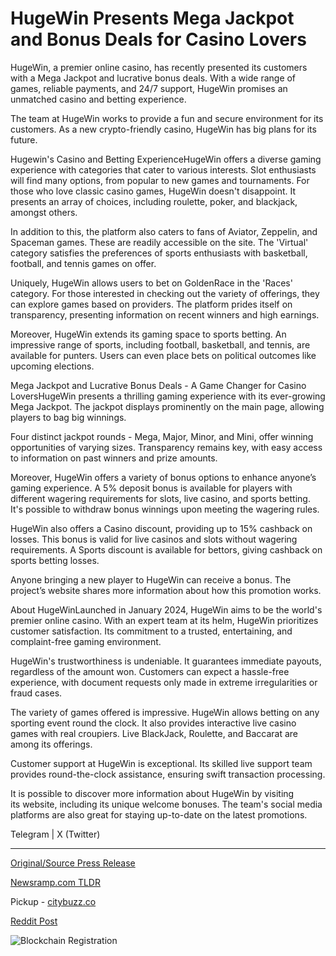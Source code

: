 # HugeWin Presents Mega Jackpot and Bonus Deals for Casino Lovers

HugeWin, a premier online casino, has recently presented its customers with a Mega Jackpot and lucrative bonus deals. With a wide range of games, reliable payments, and 24/7 support, HugeWin promises an unmatched casino and betting experience.

The team at HugeWin works to provide a fun and secure environment for its customers. As a new crypto-friendly casino, HugeWin has big plans for its future.

Hugewin's Casino and Betting ExperienceHugeWin offers a diverse gaming experience with categories that cater to various interests. Slot enthusiasts will find many options, from popular to new games and tournaments. For those who love classic casino games, HugeWin doesn't disappoint. It presents an array of choices, including roulette, poker, and blackjack, amongst others.

In addition to this, the platform also caters to fans of Aviator, Zeppelin, and Spaceman games. These are readily accessible on the site. The 'Virtual' category satisfies the preferences of sports enthusiasts with basketball, football, and tennis games on offer.

Uniquely, HugeWin allows users to bet on GoldenRace in the 'Races' category. For those interested in checking out the variety of offerings, they can explore games based on providers. The platform prides itself on transparency, presenting information on recent winners and high earnings.

Moreover, HugeWin extends its gaming space to sports betting. An impressive range of sports, including football, basketball, and tennis, are available for punters. Users can even place bets on political outcomes like upcoming elections.

Mega Jackpot and Lucrative Bonus Deals - A Game Changer for Casino LoversHugeWin presents a thrilling gaming experience with its ever-growing Mega Jackpot. The jackpot displays prominently on the main page, allowing players to bag big winnings.

Four distinct jackpot rounds - Mega, Major, Minor, and Mini, offer winning opportunities of varying sizes. Transparency remains key, with easy access to information on past winners and prize amounts.

Moreover, HugeWin offers a variety of bonus options to enhance anyone’s gaming experience. A 5% deposit bonus is available for players with different wagering requirements for slots, live casino, and sports betting. It's possible to withdraw bonus winnings upon meeting the wagering rules.

HugeWin also offers a Casino discount, providing up to 15% cashback on losses. This bonus is valid for live casinos and slots without wagering requirements. A Sports discount is available for bettors, giving cashback on sports betting losses.

Anyone bringing a new player to HugeWin can receive a bonus. The project’s website shares more information about how this promotion works.

About HugeWinLaunched in January 2024, HugeWin aims to be the world's premier online casino. With an expert team at its helm, HugeWin prioritizes customer satisfaction. Its commitment to a trusted, entertaining, and complaint-free gaming environment.

HugeWin's trustworthiness is undeniable. It guarantees immediate payouts, regardless of the amount won. Customers can expect a hassle-free experience, with document requests only made in extreme irregularities or fraud cases.

The variety of games offered is impressive. HugeWin allows betting on any sporting event round the clock. It also provides interactive live casino games with real croupiers. Live BlackJack, Roulette, and Baccarat are among its offerings.

Customer support at HugeWin is exceptional. Its skilled live support team provides round-the-clock assistance, ensuring swift transaction processing.

It is possible to discover more information about HugeWin by visiting its website, including its unique welcome bonuses. The team's social media platforms are also great for staying up-to-date on the latest promotions.

Telegram | X (Twitter) 

---

[Original/Source Press Release](https://blockchainwire.io/press-release/hugewin-presents-mega-jackpot-and-bonus-deals-for-casino-lovers)
                    

[Newsramp.com TLDR](https://newsramp.com/curated-news/hugewin-presents-mega-jackpot-and-lucrative-bonus-deals/00d5ad5265612a240cfeff62374260bb) 


Pickup - [citybuzz.co](https://citybuzz.co/2024/01/15/hugewin-unveils-mega-jackpot-and-lucrative-bonuses-for-casino-enthusiasts)
 



[Reddit Post](https://www.reddit.com/r/newsramp/comments/1avxgog/hugewin_presents_mega_jackpot_and_lucrative_bonus/) 



![Blockchain Registration](https://cdn.newsramp.app/blockchainwire/qrcode/242/11/yogamDPv.webp)